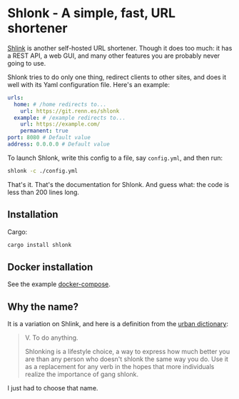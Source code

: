 # Shlonk - A simple, fast, URL shortener

[Shlink](https://shlink.io/) is another self-hosted URL shortener. Though it does too much: it has a REST API, a web GUI, and many other features you are probably never going to use.

Shlonk tries to do only one thing, redirect clients to other sites, and does it well with its Yaml configuration file. Here's an example:

```yaml
urls:
  home: # /home redirects to...
    url: https://git.renn.es/shlonk
  example: # /example redirects to...
    url: https://example.com/
    permanent: true
port: 8080 # Default value
address: 0.0.0.0 # Default value
```

To launch Shlonk, write this config to a file, say `config.yml`, and then run:
```bash
shlonk -c ./config.yml
```

That's it. That's the documentation for Shlonk. And guess what: the code is less than 200 lines long.

## Installation

Cargo:
```bash
cargo install shlonk
```

## Docker installation

See the example [docker-compose](https://github.com/tarneaux/shlonk/blob/main/docker-compose.yml).

## Why the name?

It is a variation on Shlink, and here is a definition from the [urban dictionary](https://www.urbandictionary.com/define.php?term=Shlonk):

> V. To do anything.
>
> Shlonking is a lifestyle choice, a way to express how much better you are than any person who doesn't shlonk the same way you do. Use it as a replacement for any verb in the hopes that more individuals realize the importance of gang shlonk.

I just had to choose that name.
